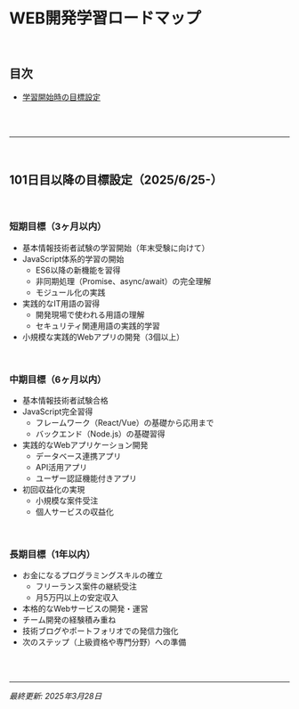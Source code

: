 # WEB開発学習ロードマップ

<br>

## 目次
- [学習開始時の目標設定](#101日目以降の目標設定)


<br>
<br>

---

<br>

## 101日目以降の目標設定（2025/6/25-）

<br>

### 短期目標（3ヶ月以内）
- 基本情報技術者試験の学習開始（年末受験に向けて）
- JavaScript体系的学習の開始
  - ES6以降の新機能を習得
  - 非同期処理（Promise、async/await）の完全理解
  - モジュール化の実践
- 実践的なIT用語の習得
  - 開発現場で使われる用語の理解
  - セキュリティ関連用語の実践的学習
- 小規模な実践的Webアプリの開発（3個以上）

<br>

### 中期目標（6ヶ月以内）
- 基本情報技術者試験合格
- JavaScript完全習得
  - フレームワーク（React/Vue）の基礎から応用まで
  - バックエンド（Node.js）の基礎習得
- 実践的なWebアプリケーション開発
  - データベース連携アプリ
  - API活用アプリ
  - ユーザー認証機能付きアプリ
- 初回収益化の実現
  - 小規模な案件受注
  - 個人サービスの収益化

<br>

### 長期目標（1年以内）
- お金になるプログラミングスキルの確立
  - フリーランス案件の継続受注
  - 月5万円以上の安定収入
- 本格的なWebサービスの開発・運営
- チーム開発の経験積み重ね
- 技術ブログやポートフォリオでの発信力強化
- 次のステップ（上級資格や専門分野）への準備

<br>
<br>

---


_最終更新: 2025年3月28日_ 